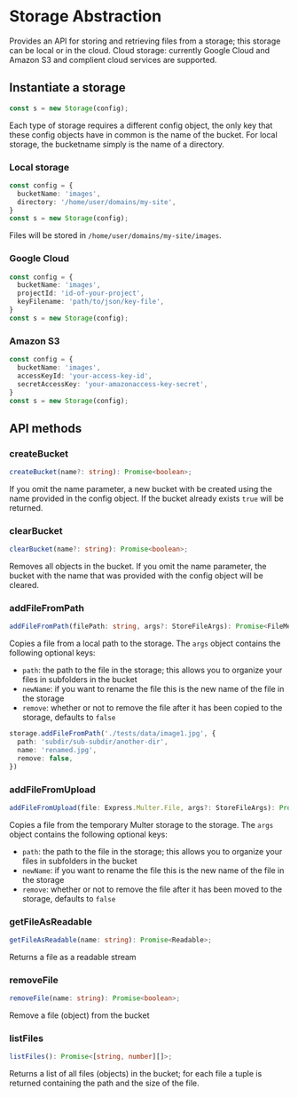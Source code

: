 # Storage Abstraction

Provides an API for storing and retrieving files from a storage; this storage can be local or in the cloud. Cloud storage: currently Google Cloud and Amazon S3 and complient cloud services are supported.

## Instantiate a storage

```javascript
const s = new Storage(config);
```

Each type of storage requires a different config object, the only key that these config objects have in common is the name of the bucket. For local storage, the bucketname simply is the name of a directory.

### Local storage
```typescript
const config = {
  bucketName: 'images',
  directory: '/home/user/domains/my-site',
}
const s = new Storage(config); 
```
Files will be stored in `/home/user/domains/my-site/images`.

### Google Cloud
```typescript
const config = {
  bucketName: 'images',
  projectId: 'id-of-your-project',
  keyFilename: 'path/to/json/key-file',
}
const s = new Storage(config); 
```

### Amazon S3
```typescript
const config = {
  bucketName: 'images',
  accessKeyId: 'your-access-key-id',
  secretAccessKey: 'your-amazonaccess-key-secret',
}
const s = new Storage(config); 
```

## API methods

### createBucket
```typescript
createBucket(name?: string): Promise<boolean>;
```
If you omit the name parameter, a new bucket with be created using the name provided in the config object. If the bucket already exists `true` will be returned.

### clearBucket
```typescript
clearBucket(name?: string): Promise<boolean>;
```
Removes all objects in the bucket. If you omit the name parameter, the bucket with the name that was provided with the config object will be cleared.

### addFileFromPath
```typescript
addFileFromPath(filePath: string, args?: StoreFileArgs): Promise<FileMetaData>;
```
Copies a file from a local path to the storage. The `args` object contains the following optional keys:
- `path`: the path to the file in the storage; this allows you to organize your files in subfolders in the bucket
- `newName`: if you want to rename the file this is the new name of the file in the storage
- `remove`: whether or not to remove the file after it has been copied to the storage, defaults to `false`

```typescript
storage.addFileFromPath('./tests/data/image1.jpg', {
  path: 'subdir/sub-subdir/another-dir',
  name: 'renamed.jpg',
  remove: false,
})
```

### addFileFromUpload
```typescript
addFileFromUpload(file: Express.Multer.File, args?: StoreFileArgs): Promise<FileMetaData>;
```
Copies a file from the temporary Multer storage to the storage. The `args` object contains the following optional keys:
- `path`: the path to the file in the storage; this allows you to organize your files in subfolders in the bucket
- `newName`: if you want to rename the file this is the new name of the file in the storage
- `remove`: whether or not to remove the file after it has been moved to the storage, defaults to `false`

### getFileAsReadable
```typescript
getFileAsReadable(name: string): Promise<Readable>;
```
Returns a file as a readable stream

### removeFile
```typescript
removeFile(name: string): Promise<boolean>;
```
Remove a file (object) from the bucket

### listFiles
```typescript
listFiles(): Promise<[string, number][]>;
```
Returns a list of all files (objects) in the bucket; for each file a tuple is returned containing the path and the size of the file.